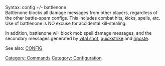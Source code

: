 Syntax: config +/- battlenone  
Battlenone blocks all damage messages from other players, regardless of
the other battle-spam configs. This includes combat hits, kicks, spells,
etc. Use of battlenone is NO excuse for accidental kill-stealing.

In addition, battlenone will block mob spell damage messages, and the
secondary messages generated by [vital shot](Vital_Shot "wikilink"),
[quickstrike](Quickstrike "wikilink") and [riposte](Riposte "wikilink").

See also: [CONFIG](Config "wikilink")

[Category: Commands](Category:_Commands "wikilink") [Category:
Configuration](Category:_Configuration "wikilink")
